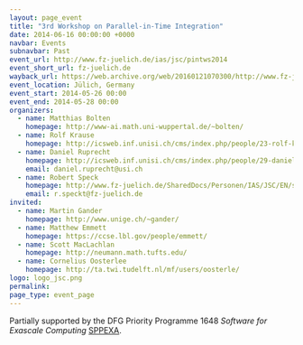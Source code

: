 ```yaml
---
layout: page_event
title: "3rd Workshop on Parallel-in-Time Integration"
date: 2014-06-16 00:00:00 +0000
navbar: Events
subnavbar: Past
event_url: http://www.fz-juelich.de/ias/jsc/pintws2014
event_short_url: fz-juelich.de
wayback_url: https://web.archive.org/web/20160121070300/http://www.fz-juelich.de/ias/jsc/EN/Expertise/Workshops/Conferences/PinTWorkshop-2014/_node.html
event_location: Jülich, Germany
event_start: 2014-05-26 00:00
event_end: 2014-05-28 00:00
organizers:
  - name: Matthias Bolten
    homepage: http://www-ai.math.uni-wuppertal.de/~bolten/
  - name: Rolf Krause
    homepage: http://icsweb.inf.unisi.ch/cms/index.php/people/23-rolf-krause.html
  - name: Daniel Ruprecht
    homepage: http://icsweb.inf.unisi.ch/cms/index.php/people/29-daniel-ruprecht.html
    email: daniel.ruprecht@usi.ch
  - name: Robert Speck
    homepage: http://www.fz-juelich.de/SharedDocs/Personen/IAS/JSC/EN/staff/speck_r.html
    email: r.speckt@fz-juelich.de
invited:
  - name: Martin Gander
    homepage: http://www.unige.ch/~gander/
  - name: Matthew Emmett
    homepage: https://ccse.lbl.gov/people/emmett/
  - name: Scott MacLachlan
    homepage: http://neumann.math.tufts.edu/
  - name: Cornelius Oosterlee
    homepage: http://ta.twi.tudelft.nl/mf/users/oosterle/
logo: logo_jsc.png
permalink:
page_type: event_page
---
```


Partially supported by the DFG Priority Programme 1648 *Software for Exascale Computing* [SPPEXA](http://www.sppexa.de/sppexa-activities/eventsworkshops.html).